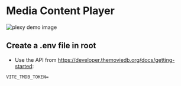 # Media Content Player
![plexy demo image](./public/homescreen.png)

## Create a .env file in root


- Use the API from https://developer.themoviedb.org/docs/getting-started:

```
VITE_TMDB_TOKEN=
```
